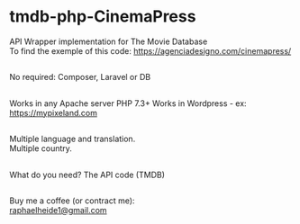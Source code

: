 # tmdb-php-CinemaPress
API Wrapper implementation for The Movie Database <br>
To find the exemple of this code: https://agenciadesigno.com/cinemapress/
##
No required: Composer, Laravel or DB
##
Works in any Apache server PHP 7.3+
Works in Wordpress - ex: https://mypixeland.com 
##
Multiple language and translation. <br>
Multiple country. 
##
What do you need? The API code (TMDB)
##
Buy me a coffee (or contract me): <br>
raphaelheide1@gmail.com
